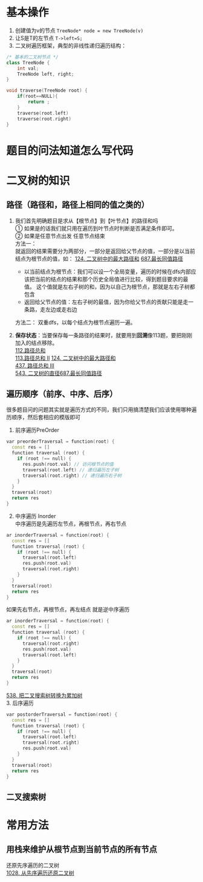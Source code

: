 # 基本操作
1. 创建值为v的节点 `TreeNode* node = new TreeNode(v)`
2. 让S是T的左节点 `T->left=S;`  
3. 二叉树遍历框架，典型的非线性递归遍历结构：  
```cpp
/* 基本的二叉树节点 */
class TreeNode {
    int val;
    TreeNode left, right;
}

void traverse(TreeNode root) {
    if(root==NULL){
        return ;
    }
    traverse(root.left)
    traverse(root.right)
}
```

# 题目的问法知道怎么写代码  

# 二叉树的知识
## 路径（路径和，路径上相同的值之类的）
1. 我们首先明确题目是求从【根节点】到【叶节点】的路径和吗  
    ① 如果是的话我们就只用在遍历到叶节点时判断是否满足条件即可。    
    ② 如果是任意节点出发 任意节点结束  
   方法一：  
   就返回的结果需要分为两部分，一部分是返回给父节点的值，一部分是以当前结点为根节点的值，如：    [124. 二叉树中的最大路径和](https://github.com/florazxf/LeetCode/blob/master/dfs/*124.%20%E4%BA%8C%E5%8F%89%E6%A0%91%E4%B8%AD%E7%9A%84%E6%9C%80%E5%A4%A7%E8%B7%AF%E5%BE%84%E5%92%8C.cpp)
   [687.最长同值路径](https://github.com/florazxf/LeetCode/blob/master/dfs/687.%20%E6%9C%80%E9%95%BF%E5%90%8C%E5%80%BC%E8%B7%AF%E5%BE%84.cpp)
   - 以当前结点为根节点：我们可以设一个全局变量，遍历的时候在dfs内部应该把当前的结点的结果和那个历史全局值进行比较，得到题目要求的最值。 这个值就是左右子树的和，因为以自己为根节点，那就是左右子树都包含  
   - 返回给父节点的值：左右子树的最值，因为你给父节点的贡献只能是走一条路，走左边或走右边  

   方法二： 双重dfs，以每个结点为根节点遍历一遍。   
 
   
2. **保存状态**：当要保存每一条路径的结果时，就要用到**回溯**像113题，要把刚刚加入的结点移除。  
[112.路径总和](https://github.com/florazxf/LeetCode/blob/master/dfs/112.%20%E8%B7%AF%E5%BE%84%E6%80%BB%E5%92%8C.cpp)  
[113.路径总和 II](https://github.com/florazxf/LeetCode/blob/master/dfs/113.%20%E8%B7%AF%E5%BE%84%E6%80%BB%E5%92%8C%20II.cpp) 
[124. 二叉树中的最大路径和](https://github.com/florazxf/LeetCode/blob/master/dfs/*124.%20%E4%BA%8C%E5%8F%89%E6%A0%91%E4%B8%AD%E7%9A%84%E6%9C%80%E5%A4%A7%E8%B7%AF%E5%BE%84%E5%92%8C.cpp)   
[437. 路径总和 III](https://github.com/florazxf/LeetCode/blob/master/dfs/437.%20%E8%B7%AF%E5%BE%84%E6%80%BB%E5%92%8C%20III.cpp)  
[543. 二叉树的直径](https://github.com/florazxf/LeetCode/blob/master/dfs/543.%20%E4%BA%8C%E5%8F%89%E6%A0%91%E7%9A%84%E7%9B%B4%E5%BE%84.cpp)[687.最长同值路径](https://github.com/florazxf/LeetCode/blob/master/dfs/687.%20%E6%9C%80%E9%95%BF%E5%90%8C%E5%80%BC%E8%B7%AF%E5%BE%84.cpp)  

## 遍历顺序（前序、中序、后序）  
很多题目问的问题其实就是遍历方式的不同，我们只用搞清楚我们应该使用哪种遍历顺序，然后套相应的模版即可  
1. 前序遍历PreOrder   
```cpp
var preorderTraversal = function(root) {
  const res = []
  function traversal (root) {
    if (root !== null) {
      res.push(root.val) // 访问根节点的值
      traversal(root.left) // 递归遍历左子树
      traversal(root.right) // 递归遍历右子树
    }
  }
  traversal(root)
  return res
}
```
2. 中序遍历 Inorder  
中序遍历是先遍历左节点，再根节点，再右节点  
```cpp
ar inorderTraversal = function(root) {
  const res = []
  function traversal (root) {
    if (root !== null) {
      traversal(root.left)
      res.push(root.val)
      traversal(root.right)
    }
  }
  traversal(root)
  return res
}
```
如果先右节点，再根节点，再左结点 就是逆中序遍历  
```cpp
ar inorderTraversal = function(root) {
  const res = []
  function traversal (root) {
    if (root !== null) {
      traversal(root.right)
      res.push(root.val)
      traversal(root.left)
    }
  }
  traversal(root)
  return res
}
```
[538. 把二叉搜索树转换为累加树](https://github.com/florazxf/LeetCode/blob/master/dfs/538%20%7C%201038.%20%E6%8A%8A%E4%BA%8C%E5%8F%89%E6%90%9C%E7%B4%A2%E6%A0%91%E8%BD%AC%E6%8D%A2%E4%B8%BA%E7%B4%AF%E5%8A%A0%E6%A0%91.cpp)  
3. 后序遍历  
```cpp
var postorderTraversal = function(root) {
  const res = []
  function traversal (root) {
    if (root !== null) {
      traversal(root.left)
      traversal(root.right)
      res.push(root.val)
    }
  }
  traversal(root)
  return res
}
```

## 二叉搜索树

# 常用方法

## 用栈来维护从根节点到当前节点的所有节点
还原先序遍历的二叉树  
[1028. 从先序遍历还原二叉树](https://github.com/florazxf/LeetCode/blob/master/dfs/1028.%20%E4%BB%8E%E5%85%88%E5%BA%8F%E9%81%8D%E5%8E%86%E8%BF%98%E5%8E%9F%E4%BA%8C%E5%8F%89%E6%A0%91.cpp)
